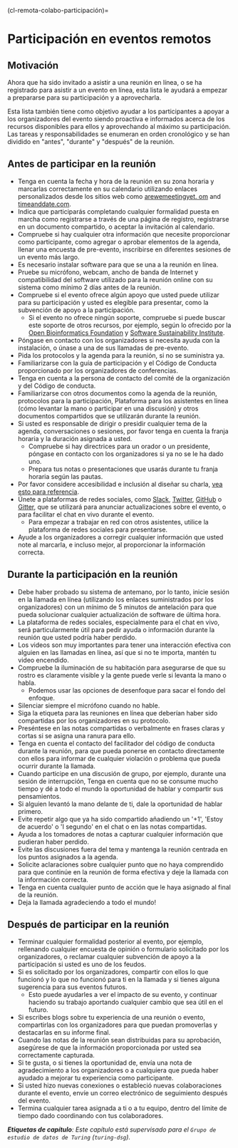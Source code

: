 (cl-remota-colabo-participación)=
# Participación en eventos remotos

## Motivación

Ahora que ha sido invitado a asistir a una reunión en línea, o se ha registrado para asistir a un evento en línea, esta lista le ayudará a empezar a prepararse para su participación y a aprovecharla.

Esta lista también tiene como objetivo ayudar a los participantes a apoyar a los organizadores del evento siendo proactiva e informados acerca de los recursos disponibles para ellos y aprovechando al máximo su participación. Las tareas y responsabilidades se enumeran en orden cronológico y se han dividido en "antes", "durante" y "después" de la reunión.

## Antes de participar en la reunión

- Tenga en cuenta la fecha y hora de la reunión en su zona horaria y marcarlas correctamente en su calendario utilizando enlaces personalizados desde los sitios web como [arewemeetingyet. om](https://www.timeanddate.com/worldclock/meeting.html) and [timeanddate.com](https://www.timeanddate.com/worldclock/fixedform.html).
- Indica que participarás completando cualquier formalidad puesta en marcha como registrarse a través de una página de registro, registrarse en un documento compartido, o aceptar la invitación al calendario.
- Compruebe si hay cualquier otra información que necesite proporcionar como participante, como agregar o aprobar elementos de la agenda, llenar una encuesta de pre-evento, inscribirse en diferentes sesiones de un evento más largo.
- Es necesario instalar software para que se una a la reunión en línea.
- Pruebe su micrófono, webcam, ancho de banda de Internet y compatibilidad del software utilizado para la reunión online con su sistema como mínimo 2 días antes de la reunión.
- Compruebe si el evento ofrece algún apoyo que usted puede utilizar para su participación y usted es elegible para presentar, como la subvención de apoyo a la participación.
  - Si el evento no ofrece ningún soporte, compruebe si puede buscar este soporte de otros recursos, por ejemplo, según lo ofrecido por la [Open Bioinformatics Foundation](https://www.open-bio.org/travel-awards/) y [Software Sustainability Institute](https://software.ac.uk/programmes-and-events/fellowship-programme).
- Póngase en contacto con los organizadores si necesita ayuda con la instalación, o únase a una de sus llamadas de pre-evento.
- Pida los protocolos y la agenda para la reunión, si no se suministra ya.
- Familiarizarse con la guía de participación y el Código de Conducta proporcionado por los organizadores de conferencias.
- Tenga en cuenta a la persona de contacto del comité de la organización y del Código de conducta.
- Familiarizarse con otros documentos como la agenda de la reunión, protocolos para la participación, Plataforma para los asistentes en línea (cómo levantar la mano o participar en una discusión) y otros documentos compartidos que se utilizarán durante la reunión.
- Si usted es responsable de dirigir o presidir cualquier tema de la agenda, conversaciones o sesiones, por favor tenga en cuenta la franja horaria y la duración asignada a usted.
  - Compruebe si hay directrices para un orador o un presidente, póngase en contacto con los organizadores si ya no se le ha dado uno.
  - Prepara tus notas o presentaciones que usarás durante tu franja horaria según las pautas.
- Por favor considere accesibilidad e inclusión al diseñar su charla, [vea esto para referencia](https://www.w3.org/WAI/teach-advocate/accessible-presentations/#preparing-slides-and-projected-material-speakers).
- Únete a plataformas de redes sociales, como [Slack](https://slack.com), [Twitter](https://twitter.com), [GitHub](https://github.com) o [Gitter](https://gitter.im), que se utilizará para anunciar actualizaciones sobre el evento, o para facilitar el chat en vivo durante el evento.
  - Para empezar a trabajar en red con otros asistentes, utilice la plataforma de redes sociales para presentarse.
- Ayude a los organizadores a corregir cualquier información que usted note al marcarla, e incluso mejor, al proporcionar la información correcta.

## Durante la participación en la reunión

- Debe haber probado su sistema de antemano, por lo tanto, inicie sesión en la llamada en línea (utilizando los enlaces suministrados por los organizadores) con un mínimo de 5 minutos de antelación para que pueda solucionar cualquier actualización de software de última hora.
- La plataforma de redes sociales, especialmente para el chat en vivo, será particularmente útil para pedir ayuda o información durante la reunión que usted podría haber perdido.
- Los videos son muy importantes para tener una interacción efectiva con alguien en las llamadas en línea, así que si no te importa, mantén tu video encendido.
- Compruebe la iluminación de su habitación para asegurarse de que su rostro es claramente visible y la gente puede verle si levanta la mano o habla.
  - Podemos usar las opciones de desenfoque para sacar el fondo del enfoque.
- Silenciar siempre el micrófono cuando no hable.
- Siga la etiqueta para las reuniones en línea que deberían haber sido compartidas por los organizadores en su protocolo.
- Preséntese en las notas compartidas o verbalmente en frases claras y cortas si se asigna una ranura para ello.
- Tenga en cuenta el contacto del facilitador del código de conducta durante la reunión, para que pueda ponerse en contacto directamente con ellos para informar de cualquier violación o problema que pueda ocurrir durante la llamada.
- Cuando participe en una discusión de grupo, por ejemplo, durante una sesión de interrupción, Tenga en cuenta que no se consume mucho tiempo y dé a todo el mundo la oportunidad de hablar y compartir sus pensamientos.
- Si alguien levantó la mano delante de ti, dale la oportunidad de hablar primero.
- Evite repetir algo que ya ha sido compartido añadiendo un '+1', 'Estoy de acuerdo' o 'I segundo' en el chat o en las notas compartidas.
- Ayuda a los tomadores de notas a capturar cualquier información que pudieran haber perdido.
- Evite las discusiones fuera del tema y mantenga la reunión centrada en los puntos asignados a la agenda.
- Solicite aclaraciones sobre cualquier punto que no haya comprendido para que continúe en la reunión de forma efectiva y deje la llamada con la información correcta.
- Tenga en cuenta cualquier punto de acción que le haya asignado al final de la reunión.
- Deja la llamada agradeciendo a todo el mundo!

## Después de participar en la reunión

- Terminar cualquier formalidad posterior al evento, por ejemplo, rellenando cualquier encuesta de opinión o formulario solicitado por los organizadores, o reclamar cualquier subvención de apoyo a la participación si usted es uno de los feudos.
- Si es solicitado por los organizadores, compartir con ellos lo que funcionó y lo que no funcionó para ti en la llamada y si tienes alguna sugerencia para sus eventos futuros.
  - Esto puede ayudarles a ver el impacto de su evento, y continuar haciendo su trabajo aportando cualquier cambio que sea útil en el futuro.
- Si escribes blogs sobre tu experiencia de una reunión o evento, compartirlas con los organizadores para que puedan promoverlas y destacarlas en su informe final.
- Cuando las notas de la reunión sean distribuidas para su aprobación, asegúrese de que la información proporcionada por usted sea correctamente capturada.
- Si te gusta, o si tienes la oportunidad de, envía una nota de agradecimiento a los organizadores o a cualquiera que pueda haber ayudado a mejorar tu experiencia como participante.
- Si usted hizo nuevas conexiones o estableció nuevas colaboraciones durante el evento, envíe un correo electrónico de seguimiento después del evento.
- Termina cualquier tarea asignada a ti o a tu equipo, dentro del límite de tiempo dado coordinando con tus colaboradores.

***Etiquetas de capítulo**: Este capítulo está supervisado para el `Grupo de estudio de datos de Turing` (`turing-dsg`).*
